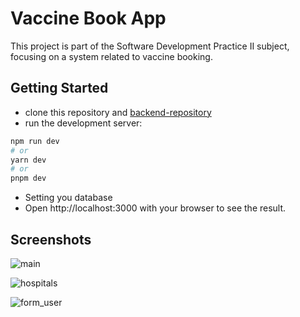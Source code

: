 
# Vaccine Book App

This project is part of the Software Development Practice II subject, focusing on a system related to vaccine booking.



## Getting Started

- clone this repository and [backend-repository](https://github.com/TeerapatChan/vaccine-book-app-backend)
- run the development server:
```bash
npm run dev
# or
yarn dev
# or
pnpm dev
```
- Setting you database
- Open http://localhost:3000 with your browser to see the result.


## Screenshots

![main](https://github.com/TeerapatChan/OOP-Project/assets/105777142/75790341-9591-4cba-b724-9c5664d0ead0)

![hospitals](https://github.com/TeerapatChan/OOP-Project/assets/105777142/98ad87da-9129-44f0-80ce-99ca36e5aa37)

![form_user](https://github.com/TeerapatChan/OOP-Project/assets/105777142/04fa71e6-ca58-40df-8e45-5091247879e9)

